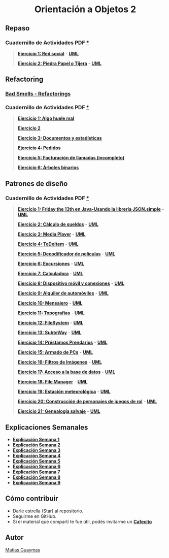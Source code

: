 <h1 align="center"> Orientación a Objetos 2 </h1>

## Repaso
### Cuadernillo de Actividades PDF [*](https://docs.google.com/document/d/1091KM5lTn7EmMkZiz3LskdaqlnEa7qZo0TT9PLztl3A/edit?tab=t.0#heading=h.lde58ey8iu17)

> [**Ejercicio 1: Red social**](https://github.com/MatiasGuaymas/OO2/tree/main/Repaso/01-Ejercicio1/src) - [**UML**](https://github.com/MatiasGuaymas/OO2/blob/main/UML/Repaso/Ejercicio01-UML.jpg)
>
> [**Ejercicio 2: Piedra Papel o Tijera**](https://github.com/MatiasGuaymas/OO2/tree/main/Repaso/02-Ejercicio2/src) - [**UML**](https://github.com/MatiasGuaymas/OO2/blob/main/UML/Repaso/Ejercicio02-UML.jpg)

## Refactoring
### [Bad Smells - Refactorings](https://github.com/MatiasGuaymas/OO2/blob/main/Refactoring/Bad%20Smells-Refactorings.pdf)
### Cuadernillo de Actividades PDF [*](https://docs.google.com/document/d/1lUh8xz8foVFP4Y-gOHUkTNdBLmdag278sfaSR8iMooA/edit?tab=t.0#heading=h.lde58ey8iu17)

> [**Ejercicio 1: Algo huele mal**](https://github.com/MatiasGuaymas/OO2/blob/main/Refactoring/Ejercicio01.md)
>
> [**Ejercicio 2**](https://github.com/MatiasGuaymas/OO2/blob/main/Refactoring/Ejercicio02.md)
>
> [**Ejercicio 3: Documentos y estadísticas**](https://github.com/MatiasGuaymas/OO2/blob/main/Refactoring/Ejercicio03.md)
>
> [**Ejercicio 4: Pedidos**](https://github.com/MatiasGuaymas/OO2/blob/main/Refactoring/Ejercicio04.md)
>
> [**Ejercicio 5: Facturación de llamadas (incompleto)**](https://github.com/MatiasGuaymas/OO2/blob/main/Refactoring/Ejercicio05.md)
>
> [**Ejercicio 6: Árboles binarios**](https://github.com/MatiasGuaymas/OO2/blob/main/Refactoring/Ejercicio06.md)

## Patrones de diseño
### Cuadernillo de Actividades PDF [*](https://docs.google.com/document/d/1rK-ZwQNSjzt7lfvTaTGPRCxSj92hN_QhE0vIYjlyek8/edit?tab=t.0)

> [**Ejercicio 1: Friday the 13th en Java-Usando la librería JSON.simple**](https://github.com/MatiasGuaymas/OO2/tree/main/Patrones/01-Ejercicio1/src) - [**UML**](https://github.com/MatiasGuaymas/OO2/tree/main/UML/Patrones/Ejercicio01)
>
> [**Ejercicio 2: Cálculo de sueldos**](https://github.com/MatiasGuaymas/OO2/tree/main/Patrones/02-Ejercicio2/src) - [**UML**](https://github.com/MatiasGuaymas/OO2/blob/main/UML/Patrones/Ejercicio02-UML.png)
>
> [**Ejercicio 3: Media Player**](https://github.com/MatiasGuaymas/OO2/tree/main/Patrones/03-Ejercicio3/src/main/java/ar/edu/unlp/info/oo2/_Ejercicio3) - [**UML**](https://github.com/MatiasGuaymas/OO2/blob/main/UML/Patrones/Ejercicio03-UML.png)
>
> [**Ejercicio 4: ToDoItem**](https://github.com/MatiasGuaymas/OO2/tree/main/Patrones/04-Ejercicio4/src) - [**UML**](https://github.com/MatiasGuaymas/OO2/blob/main/UML/Patrones/Ejercicio04-UML.png)
>
> [**Ejercicio 5: Decodificador de películas**](https://github.com/MatiasGuaymas/OO2/tree/main/Patrones/05-Ejercicio5/src) - [**UML**](https://github.com/MatiasGuaymas/OO2/blob/main/UML/Patrones/Ejercicio05-UML.png)
>
> [**Ejercicio 6: Excursiones**](https://github.com/MatiasGuaymas/OO2/tree/main/Patrones/06-Ejercicio6/src) - [**UML**](https://github.com/MatiasGuaymas/OO2/blob/main/UML/Patrones/Ejercicio06-UML.png)
>
> [**Ejercicio 7: Calculadora**](https://github.com/MatiasGuaymas/OO2/tree/main/Patrones/07-Ejercicio7/src) - [**UML**](https://github.com/MatiasGuaymas/OO2/blob/main/UML/Patrones/Ejercicio07-UML.png)
>
> [**Ejercicio 8: Dispositivo móvil y conexiones**](https://github.com/MatiasGuaymas/OO2/tree/main/Patrones/08-Ejercicio8/src) - [**UML**](https://github.com/MatiasGuaymas/OO2/blob/main/UML/Patrones/Ejercicio08-UML.png)
>
> [**Ejercicio 9: Alquiler de automóviles**](https://github.com/MatiasGuaymas/OO2/tree/main/Patrones/09-Ejercicio9/src/main/java/ar/edu/unlp/info/oo2/_Ejercicio9) - [**UML**](https://github.com/MatiasGuaymas/OO2/blob/main/UML/Patrones/Ejercicio09-UML.png)
>
> [**Ejercicio 10: Mensajero**](https://github.com/MatiasGuaymas/OO2/tree/main/Patrones/10-Ejercicio10/src/main/java/ar/edu/unlp/info/oo2/_Ejercicio10) - [**UML**](https://github.com/MatiasGuaymas/OO2/blob/main/UML/Patrones/Ejercicio10-UML.png)
>
> [**Ejercicio 11: Topografías**](https://github.com/MatiasGuaymas/OO2/tree/main/Patrones/11-Ejercicio11/src) - [**UML**](https://github.com/MatiasGuaymas/OO2/blob/main/UML/Patrones/Ejercicio11-UML.png)
>
> [**Ejercicio 12: FileSystem**](https://github.com/MatiasGuaymas/OO2/tree/main/Patrones/12-Ejercicio12/src) - [**UML**](https://github.com/MatiasGuaymas/OO2/blob/main/UML/Patrones/Ejercicio12-UML.png)
>
> [**Ejercicio 13: SubteWay**](https://github.com/MatiasGuaymas/OO2/tree/main/Patrones/13-Ejercicio13/src/main/java/ar/edu/unlp/info/oo2/_Ejercicio13) - [**UML**](https://github.com/MatiasGuaymas/OO2/blob/main/UML/Patrones/Ejercicio13-UML.png)
>
> [**Ejercicio 14: Préstamos Prendarios**](https://github.com/MatiasGuaymas/OO2/tree/main/Patrones/14-Ejercicio14/src) - [**UML**](https://github.com/MatiasGuaymas/OO2/blob/main/UML/Patrones/Ejercicio14-UML.png)
>
> [**Ejercicio 15: Armado de PCs**](https://github.com/MatiasGuaymas/OO2/tree/main/Patrones/15-Ejercicio15/src/main/java/ar/edu/unlp/info/oo2/_Ejercicio15) - [**UML**](https://github.com/MatiasGuaymas/OO2/blob/main/UML/Patrones/Ejercicio15-UML.png)
>
> [**Ejercicio 16: Filtros de Imágenes**](https://github.com/MatiasGuaymas/OO2/tree/main/Patrones/16-Ejercicio16/src/main/java/ar/edu/info/oo2/filtros) - [**UML**](https://github.com/MatiasGuaymas/OO2/blob/main/UML/Patrones/Ejercicio16-UML.png)
>
> [**Ejercicio 17: Acceso a la base de datos**](https://github.com/MatiasGuaymas/OO2/tree/main/Patrones/17-Ejercicio17/src) - [**UML**](https://github.com/MatiasGuaymas/OO2/blob/main/UML/Patrones/Ejercicio17-UML.png)
>
> [**Ejercicio 18: File Manager**](https://github.com/MatiasGuaymas/OO2/tree/main/Patrones/18-Ejercicio18/src) - [**UML**](https://github.com/MatiasGuaymas/OO2/blob/main/UML/Patrones/Ejercicio18-UML.png)
>
> [**Ejercicio 19: Estación meteorológica**](https://github.com/MatiasGuaymas/OO2/tree/main/Patrones/19-Ejercicio19/src) - [**UML**](https://github.com/MatiasGuaymas/OO2/blob/main/UML/Patrones/Ejercicio19-UML.png)
>
> [**Ejercicio 20: Construcción de personajes de juegos de rol**](https://github.com/MatiasGuaymas/OO2/tree/main/Patrones/20-Ejercicio20/src) - [**UML**](https://github.com/MatiasGuaymas/OO2/blob/main/UML/Patrones/Ejercicio20-UML.png)
>
> [**Ejercicio 21: Genealogía salvaje**](https://github.com/MatiasGuaymas/OO2/tree/main/Patrones/21-Ejercicio21/src/main/java/ar/edu/unlp/info/oo2/_Ejercicio21) - [**UML**](https://github.com/MatiasGuaymas/OO2/blob/main/UML/Patrones/Ejercicio21-UML.png)

## Explicaciones Semanales
* [**Explicación Semana 1**](https://github.com/MatiasGuaymas/OO2/blob/main/Explicaciones/Explicacion%2001%20-%20Semana%2017%20Marzo.txt)
* [**Explicación Semana 2**](https://github.com/MatiasGuaymas/OO2/blob/main/Explicaciones/Explicacion%2002%20-%20Semana%2024%20Marzo.pdf)
* [**Explicación Semana 3**](https://github.com/MatiasGuaymas/OO2/blob/main/Explicaciones/Explicacion%2003%20-%20Semana%2031%20Marzo.pdf)
* [**Explicación Semana 4**](https://github.com/MatiasGuaymas/OO2/blob/main/Explicaciones/Explicacion%2004%20-%20Semana%207%20Abril.pdf)
* [**Explicación Semana 5**](https://github.com/MatiasGuaymas/OO2/blob/main/Explicaciones/Explicacion%2005%20-%20Semana%2014%20Abril.pdf)
* [**Explicación Semana 6**](https://github.com/MatiasGuaymas/OO2/blob/main/Explicaciones/Explicacion%2006%20-%20Semana%2021%20Abril.pdf)
* [**Explicación Semana 7**](https://github.com/MatiasGuaymas/OO2/blob/main/Explicaciones/Explicacion%2007%20-%20Semana%2028%20Abril.pdf)
* [**Explicación Semana 8**](https://github.com/MatiasGuaymas/OO2/blob/main/Explicaciones/Explicacion%2008%20-%20Semana%205%20Mayo.pdf)
* [**Explicación Semana 9**](https://github.com/MatiasGuaymas/OO2/blob/main/Explicaciones/Explicacion%2009%20-%20Semana%2012%20Mayo.pdf)

## Cómo contribuir
* Darle estrella (Star) al repositorio.
* Seguirme en GitHub.
* Si el material que compartí te fue útil, podés invitarme un **[Cafecito](https://cafecito.app/matiasguaymas)**

## Autor

[Matias Guaymas](https://www.linkedin.com/in/matiasguaymas/)
